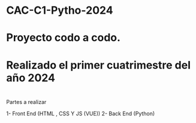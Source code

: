 # CAC-C1-Pytho-2024
# Proyecto codo a codo. 
# Realizado el primer cuatrimestre del año 2024
# 
Partes a realizar

1- Front End (HTML , CSS Y JS (VUE))
2- Back End (Python)


